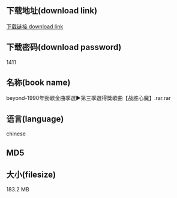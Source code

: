 ## 下载地址(download link)
[下载链接 download link](https://voluble-croquembouche-d321dc.netlify.app/?s=beyond-1990%E5%B9%B4%E5%8B%81%E6%AD%8C%E9%87%91%E6%9B%B2%E5%AD%A3%E9%81%B8%E2%96%BA%E7%AC%AC%E4%B8%89%E5%AD%A3%E9%81%B8%E5%BE%97%E7%8D%8E%E6%AD%8C%E6%9B%B2%E3%80%90%E6%88%98%E8%83%9C%E5%BF%83%E9%AD%94%E3%80%91.rar)

## 下载密码(download password)
1411

## 名称(book name)
beyond-1990年勁歌金曲季選►第三季選得獎歌曲【战胜心魔】.rar.rar

## 语言(language)
chinese

## MD5


## 大小(filesize)
183.2 MB
